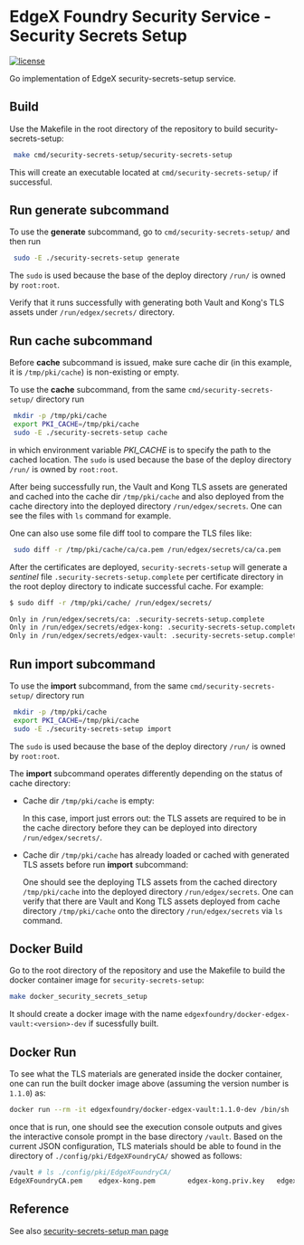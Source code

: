 # EdgeX Foundry Security Service - Security Secrets Setup
[![license](https://img.shields.io/badge/license-Apache%20v2.0-blue.svg)](LICENSE)

Go implementation of EdgeX security-secrets-setup service.

## Build

Use the Makefile in the root directory of the repository to build  security-secrets-setup:

```sh
 make cmd/security-secrets-setup/security-secrets-setup
```

This will create an executable located at `cmd/security-secrets-setup/` if successful.

## Run **generate** subcommand

To use the **generate** subcommand, go to `cmd/security-secrets-setup/` and then run

```sh
 sudo -E ./security-secrets-setup generate
```

The `sudo` is used because the base of the deploy directory `/run/` is owned by `root:root`.

Verify that it runs successfully with generating both Vault and Kong's TLS assets under `/run/edgex/secrets/` directory.

## Run **cache** subcommand

Before **cache** subcommand is issued, make sure cache dir (in this example, it is `/tmp/pki/cache`) is non-existing or empty.

To use the **cache** subcommand, from the same `cmd/security-secrets-setup/`  directory run

```sh
 mkdir -p /tmp/pki/cache
 export PKI_CACHE=/tmp/pki/cache
 sudo -E ./security-secrets-setup cache
```

in which environment variable *PKI_CACHE* is to specify the path to the cached location.  The `sudo` is used because the base of the deploy directory `/run/` is owned by `root:root`.

After being successfully run, the Vault and Kong TLS assets are generated and cached into the cache dir `/tmp/pki/cache` and also deployed from the cache directory into the deployed directory `/run/edgex/secrets`.  One can see the files with `ls` command for example.

One can also use some file diff tool to compare the TLS files like:

```sh
 sudo diff -r /tmp/pki/cache/ca/ca.pem /run/edgex/secrets/ca/ca.pem
```

After the certificates are deployed, `security-secrets-setup` will generate a  *sentinel* file `.security-secrets-setup.complete` per certificate directory in the root deploy directory to indicate successful cache.  For example:

```sh
$ sudo diff -r /tmp/pki/cache/ /run/edgex/secrets/

Only in /run/edgex/secrets/ca: .security-secrets-setup.complete
Only in /run/edgex/secrets/edgex-kong: .security-secrets-setup.complete
Only in /run/edgex/secrets/edgex-vault: .security-secrets-setup.complete
```

## Run **import** subcommand

To use the **import** subcommand, from the same `cmd/security-secrets-setup/` directory run

```sh
 mkdir -p /tmp/pki/cache
 export PKI_CACHE=/tmp/pki/cache
 sudo -E ./security-secrets-setup import
```

The `sudo` is used because the base of the deploy directory `/run/` is owned by `root:root`.

The **import** subcommand operates differently depending on the status of cache directory:

- Cache dir `/tmp/pki/cache` is empty:

    In this case, import just errors out: the TLS assets are required to be in the cache directory before they can be deployed into directory `/run/edgex/secrets/`.

- Cache dir `/tmp/pki/cache` has already loaded or cached with generated TLS assets before run **import** subcommand:

    One should see the deploying TLS assets from the cached directory `/tmp/pki/cache` into the deployed directory `/run/edgex/secrets`.  One can verify that there are Vault and Kong TLS assets deployed from cache directory `/tmp/pki/cache` onto the directory `/run/edgex/secrets` via `ls` command.

## Docker Build

Go to the root directory of the repository and use the Makefile to build the docker container image for `security-secrets-setup`:

```sh
make docker_security_secrets_setup
```

It should create a docker image with the name `edgexfoundry/docker-edgex-vault:<version>-dev` if sucessfully built.

## Docker Run

To see what the TLS materials are generated inside the docker container, 
one can run the built docker image above (assuming the version number is `1.1.0`) as:

```sh
docker run --rm -it edgexfoundry/docker-edgex-vault:1.1.0-dev /bin/sh
```

once that is run, one should see the execution console outputs and gives the interactive console prompt in the base directory `/vault`.  Based on the current JSON configuration, TLS materials should be able to found in the directory of `./config/pki/EdgeXFoundryCA/` showed as follows:

```sh
/vault # ls ./config/pki/EdgeXFoundryCA/
EdgeXFoundryCA.pem    edgex-kong.pem        edgex-kong.priv.key   edgex-vault.pem       edgex-vault.priv.key
```

## Reference

See also [security-secrets-setup man page](https://github.com/edgexfoundry/edgex-docs/blob/master/security/security-secrets-setup.1.rst)
